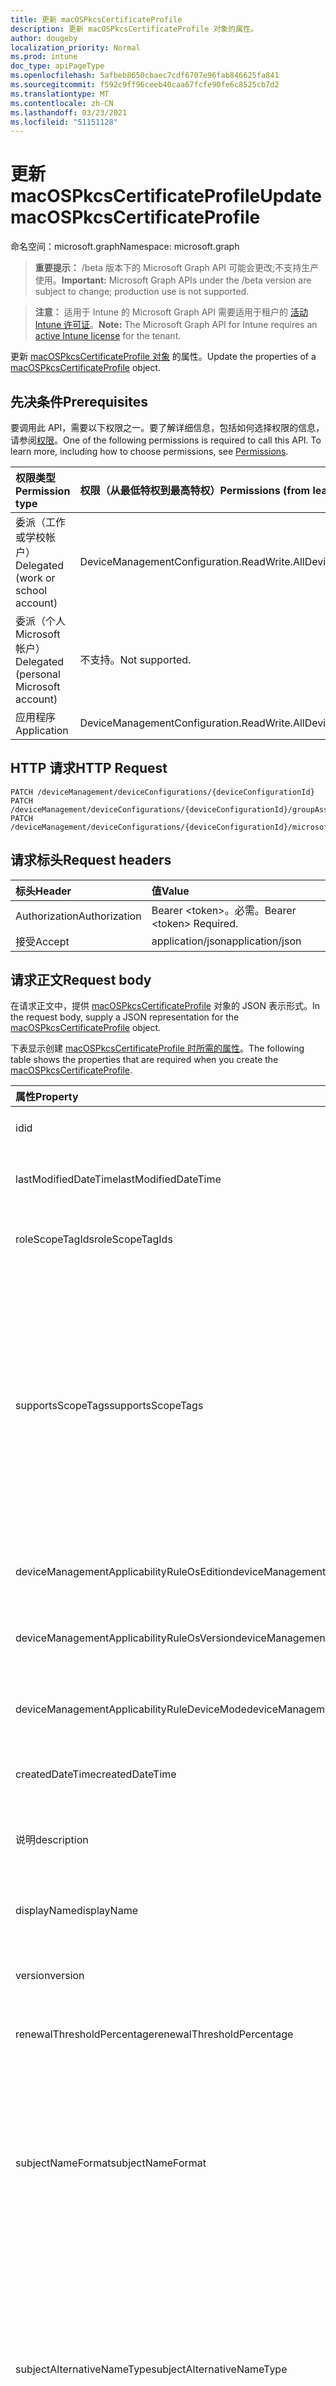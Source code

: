 ```yaml
---
title: 更新 macOSPkcsCertificateProfile
description: 更新 macOSPkcsCertificateProfile 对象的属性。
author: dougeby
localization_priority: Normal
ms.prod: intune
doc_type: apiPageType
ms.openlocfilehash: 5afbeb8650cbaec7cdf6707e96fab846625fa841
ms.sourcegitcommit: f592c9ff96ceeb40caa67fcfe90fe6c8525cb7d2
ms.translationtype: MT
ms.contentlocale: zh-CN
ms.lasthandoff: 03/23/2021
ms.locfileid: "51151128"
---
```

# <a name="update-macospkcscertificateprofile"></a><span data-ttu-id="a1c33-103">更新 macOSPkcsCertificateProfile</span><span class="sxs-lookup"><span data-stu-id="a1c33-103">Update macOSPkcsCertificateProfile</span></span>

<span data-ttu-id="a1c33-104">命名空间：microsoft.graph</span><span class="sxs-lookup"><span data-stu-id="a1c33-104">Namespace: microsoft.graph</span></span>

> <span data-ttu-id="a1c33-105">**重要提示：** /beta 版本下的 Microsoft Graph API 可能会更改;不支持生产使用。</span><span class="sxs-lookup"><span data-stu-id="a1c33-105">**Important:** Microsoft Graph APIs under the /beta version are subject to change; production use is not supported.</span></span>

> <span data-ttu-id="a1c33-106">**注意：** 适用于 Intune 的 Microsoft Graph API 需要适用于租户的 [活动 Intune 许可证](https://go.microsoft.com/fwlink/?linkid=839381)。</span><span class="sxs-lookup"><span data-stu-id="a1c33-106">**Note:** The Microsoft Graph API for Intune requires an [active Intune license](https://go.microsoft.com/fwlink/?linkid=839381) for the tenant.</span></span>

<span data-ttu-id="a1c33-107">更新 [macOSPkcsCertificateProfile 对象](../resources/intune-deviceconfig-macospkcscertificateprofile.md) 的属性。</span><span class="sxs-lookup"><span data-stu-id="a1c33-107">Update the properties of a [macOSPkcsCertificateProfile](../resources/intune-deviceconfig-macospkcscertificateprofile.md) object.</span></span>

## <a name="prerequisites"></a><span data-ttu-id="a1c33-108">先决条件</span><span class="sxs-lookup"><span data-stu-id="a1c33-108">Prerequisites</span></span>
<span data-ttu-id="a1c33-p101">要调用此 API，需要以下权限之一。要了解详细信息，包括如何选择权限的信息，请参阅[权限](/graph/permissions-reference)。</span><span class="sxs-lookup"><span data-stu-id="a1c33-p101">One of the following permissions is required to call this API. To learn more, including how to choose permissions, see [Permissions](/graph/permissions-reference).</span></span>

|<span data-ttu-id="a1c33-111">权限类型</span><span class="sxs-lookup"><span data-stu-id="a1c33-111">Permission type</span></span>|<span data-ttu-id="a1c33-112">权限（从最低特权到最高特权）</span><span class="sxs-lookup"><span data-stu-id="a1c33-112">Permissions (from least to most privileged)</span></span>|
|:---|:---|
|<span data-ttu-id="a1c33-113">委派（工作或学校帐户）</span><span class="sxs-lookup"><span data-stu-id="a1c33-113">Delegated (work or school account)</span></span>|<span data-ttu-id="a1c33-114">DeviceManagementConfiguration.ReadWrite.All</span><span class="sxs-lookup"><span data-stu-id="a1c33-114">DeviceManagementConfiguration.ReadWrite.All</span></span>|
|<span data-ttu-id="a1c33-115">委派（个人 Microsoft 帐户）</span><span class="sxs-lookup"><span data-stu-id="a1c33-115">Delegated (personal Microsoft account)</span></span>|<span data-ttu-id="a1c33-116">不支持。</span><span class="sxs-lookup"><span data-stu-id="a1c33-116">Not supported.</span></span>|
|<span data-ttu-id="a1c33-117">应用程序</span><span class="sxs-lookup"><span data-stu-id="a1c33-117">Application</span></span>|<span data-ttu-id="a1c33-118">DeviceManagementConfiguration.ReadWrite.All</span><span class="sxs-lookup"><span data-stu-id="a1c33-118">DeviceManagementConfiguration.ReadWrite.All</span></span>|

## <a name="http-request"></a><span data-ttu-id="a1c33-119">HTTP 请求</span><span class="sxs-lookup"><span data-stu-id="a1c33-119">HTTP Request</span></span>
<!-- {
  "blockType": "ignored"
}
-->
``` http
PATCH /deviceManagement/deviceConfigurations/{deviceConfigurationId}
PATCH /deviceManagement/deviceConfigurations/{deviceConfigurationId}/groupAssignments/{deviceConfigurationGroupAssignmentId}/deviceConfiguration
PATCH /deviceManagement/deviceConfigurations/{deviceConfigurationId}/microsoft.graph.windowsDomainJoinConfiguration/networkAccessConfigurations/{deviceConfigurationId}
```

## <a name="request-headers"></a><span data-ttu-id="a1c33-120">请求标头</span><span class="sxs-lookup"><span data-stu-id="a1c33-120">Request headers</span></span>
|<span data-ttu-id="a1c33-121">标头</span><span class="sxs-lookup"><span data-stu-id="a1c33-121">Header</span></span>|<span data-ttu-id="a1c33-122">值</span><span class="sxs-lookup"><span data-stu-id="a1c33-122">Value</span></span>|
|:---|:---|
|<span data-ttu-id="a1c33-123">Authorization</span><span class="sxs-lookup"><span data-stu-id="a1c33-123">Authorization</span></span>|<span data-ttu-id="a1c33-124">Bearer &lt;token&gt;。必需。</span><span class="sxs-lookup"><span data-stu-id="a1c33-124">Bearer &lt;token&gt; Required.</span></span>|
|<span data-ttu-id="a1c33-125">接受</span><span class="sxs-lookup"><span data-stu-id="a1c33-125">Accept</span></span>|<span data-ttu-id="a1c33-126">application/json</span><span class="sxs-lookup"><span data-stu-id="a1c33-126">application/json</span></span>|

## <a name="request-body"></a><span data-ttu-id="a1c33-127">请求正文</span><span class="sxs-lookup"><span data-stu-id="a1c33-127">Request body</span></span>
<span data-ttu-id="a1c33-128">在请求正文中，提供 [macOSPkcsCertificateProfile](../resources/intune-deviceconfig-macospkcscertificateprofile.md) 对象的 JSON 表示形式。</span><span class="sxs-lookup"><span data-stu-id="a1c33-128">In the request body, supply a JSON representation for the [macOSPkcsCertificateProfile](../resources/intune-deviceconfig-macospkcscertificateprofile.md) object.</span></span>

<span data-ttu-id="a1c33-129">下表显示创建 [macOSPkcsCertificateProfile 时所需的属性](../resources/intune-deviceconfig-macospkcscertificateprofile.md)。</span><span class="sxs-lookup"><span data-stu-id="a1c33-129">The following table shows the properties that are required when you create the [macOSPkcsCertificateProfile](../resources/intune-deviceconfig-macospkcscertificateprofile.md).</span></span>

|<span data-ttu-id="a1c33-130">属性</span><span class="sxs-lookup"><span data-stu-id="a1c33-130">Property</span></span>|<span data-ttu-id="a1c33-131">类型</span><span class="sxs-lookup"><span data-stu-id="a1c33-131">Type</span></span>|<span data-ttu-id="a1c33-132">说明</span><span class="sxs-lookup"><span data-stu-id="a1c33-132">Description</span></span>|
|:---|:---|:---|
|<span data-ttu-id="a1c33-133">id</span><span class="sxs-lookup"><span data-stu-id="a1c33-133">id</span></span>|<span data-ttu-id="a1c33-134">String</span><span class="sxs-lookup"><span data-stu-id="a1c33-134">String</span></span>|<span data-ttu-id="a1c33-135">实体的键。</span><span class="sxs-lookup"><span data-stu-id="a1c33-135">Key of the entity.</span></span> <span data-ttu-id="a1c33-136">继承自 [deviceConfiguration](../resources/intune-shared-deviceconfiguration.md)</span><span class="sxs-lookup"><span data-stu-id="a1c33-136">Inherited from [deviceConfiguration](../resources/intune-shared-deviceconfiguration.md)</span></span>|
|<span data-ttu-id="a1c33-137">lastModifiedDateTime</span><span class="sxs-lookup"><span data-stu-id="a1c33-137">lastModifiedDateTime</span></span>|<span data-ttu-id="a1c33-138">DateTimeOffset</span><span class="sxs-lookup"><span data-stu-id="a1c33-138">DateTimeOffset</span></span>|<span data-ttu-id="a1c33-139">上次修改对象的日期/时间。</span><span class="sxs-lookup"><span data-stu-id="a1c33-139">DateTime the object was last modified.</span></span> <span data-ttu-id="a1c33-140">继承自 [deviceConfiguration](../resources/intune-shared-deviceconfiguration.md)</span><span class="sxs-lookup"><span data-stu-id="a1c33-140">Inherited from [deviceConfiguration](../resources/intune-shared-deviceconfiguration.md)</span></span>|
|<span data-ttu-id="a1c33-141">roleScopeTagIds</span><span class="sxs-lookup"><span data-stu-id="a1c33-141">roleScopeTagIds</span></span>|<span data-ttu-id="a1c33-142">String collection</span><span class="sxs-lookup"><span data-stu-id="a1c33-142">String collection</span></span>|<span data-ttu-id="a1c33-143">此实体实例的范围标记列表。</span><span class="sxs-lookup"><span data-stu-id="a1c33-143">List of Scope Tags for this Entity instance.</span></span> <span data-ttu-id="a1c33-144">继承自 [deviceConfiguration](../resources/intune-shared-deviceconfiguration.md)</span><span class="sxs-lookup"><span data-stu-id="a1c33-144">Inherited from [deviceConfiguration](../resources/intune-shared-deviceconfiguration.md)</span></span>|
|<span data-ttu-id="a1c33-145">supportsScopeTags</span><span class="sxs-lookup"><span data-stu-id="a1c33-145">supportsScopeTags</span></span>|<span data-ttu-id="a1c33-146">Boolean</span><span class="sxs-lookup"><span data-stu-id="a1c33-146">Boolean</span></span>|<span data-ttu-id="a1c33-147">指示基础设备配置是否支持分配范围标记。</span><span class="sxs-lookup"><span data-stu-id="a1c33-147">Indicates whether or not the underlying Device Configuration supports the assignment of scope tags.</span></span> <span data-ttu-id="a1c33-148">当此值为 false 且实体对作用域用户不可见时，不允许分配给 ScopeTags 属性。</span><span class="sxs-lookup"><span data-stu-id="a1c33-148">Assigning to the ScopeTags property is not allowed when this value is false and entities will not be visible to scoped users.</span></span> <span data-ttu-id="a1c33-149">这适用于在 Silverlight 中创建的旧版策略，可通过在 Azure 门户中删除和重新创建策略来解决。</span><span class="sxs-lookup"><span data-stu-id="a1c33-149">This occurs for Legacy policies created in Silverlight and can be resolved by deleting and recreating the policy in the Azure Portal.</span></span> <span data-ttu-id="a1c33-150">此属性是只读的。</span><span class="sxs-lookup"><span data-stu-id="a1c33-150">This property is read-only.</span></span> <span data-ttu-id="a1c33-151">继承自 [deviceConfiguration](../resources/intune-shared-deviceconfiguration.md)</span><span class="sxs-lookup"><span data-stu-id="a1c33-151">Inherited from [deviceConfiguration](../resources/intune-shared-deviceconfiguration.md)</span></span>|
|<span data-ttu-id="a1c33-152">deviceManagementApplicabilityRuleOsEdition</span><span class="sxs-lookup"><span data-stu-id="a1c33-152">deviceManagementApplicabilityRuleOsEdition</span></span>|[<span data-ttu-id="a1c33-153">deviceManagementApplicabilityRuleOsEdition</span><span class="sxs-lookup"><span data-stu-id="a1c33-153">deviceManagementApplicabilityRuleOsEdition</span></span>](../resources/intune-deviceconfig-devicemanagementapplicabilityruleosedition.md)|<span data-ttu-id="a1c33-154">此策略的操作系统版本适用性。</span><span class="sxs-lookup"><span data-stu-id="a1c33-154">The OS edition applicability for this Policy.</span></span> <span data-ttu-id="a1c33-155">继承自 [deviceConfiguration](../resources/intune-shared-deviceconfiguration.md)</span><span class="sxs-lookup"><span data-stu-id="a1c33-155">Inherited from [deviceConfiguration](../resources/intune-shared-deviceconfiguration.md)</span></span>|
|<span data-ttu-id="a1c33-156">deviceManagementApplicabilityRuleOsVersion</span><span class="sxs-lookup"><span data-stu-id="a1c33-156">deviceManagementApplicabilityRuleOsVersion</span></span>|[<span data-ttu-id="a1c33-157">deviceManagementApplicabilityRuleOsVersion</span><span class="sxs-lookup"><span data-stu-id="a1c33-157">deviceManagementApplicabilityRuleOsVersion</span></span>](../resources/intune-deviceconfig-devicemanagementapplicabilityruleosversion.md)|<span data-ttu-id="a1c33-158">此策略的操作系统版本适用性规则。</span><span class="sxs-lookup"><span data-stu-id="a1c33-158">The OS version applicability rule for this Policy.</span></span> <span data-ttu-id="a1c33-159">继承自 [deviceConfiguration](../resources/intune-shared-deviceconfiguration.md)</span><span class="sxs-lookup"><span data-stu-id="a1c33-159">Inherited from [deviceConfiguration](../resources/intune-shared-deviceconfiguration.md)</span></span>|
|<span data-ttu-id="a1c33-160">deviceManagementApplicabilityRuleDeviceMode</span><span class="sxs-lookup"><span data-stu-id="a1c33-160">deviceManagementApplicabilityRuleDeviceMode</span></span>|[<span data-ttu-id="a1c33-161">deviceManagementApplicabilityRuleDeviceMode</span><span class="sxs-lookup"><span data-stu-id="a1c33-161">deviceManagementApplicabilityRuleDeviceMode</span></span>](../resources/intune-deviceconfig-devicemanagementapplicabilityruledevicemode.md)|<span data-ttu-id="a1c33-162">此策略的设备模式适用性规则。</span><span class="sxs-lookup"><span data-stu-id="a1c33-162">The device mode applicability rule for this Policy.</span></span> <span data-ttu-id="a1c33-163">继承自 [deviceConfiguration](../resources/intune-shared-deviceconfiguration.md)</span><span class="sxs-lookup"><span data-stu-id="a1c33-163">Inherited from [deviceConfiguration](../resources/intune-shared-deviceconfiguration.md)</span></span>|
|<span data-ttu-id="a1c33-164">createdDateTime</span><span class="sxs-lookup"><span data-stu-id="a1c33-164">createdDateTime</span></span>|<span data-ttu-id="a1c33-165">DateTimeOffset</span><span class="sxs-lookup"><span data-stu-id="a1c33-165">DateTimeOffset</span></span>|<span data-ttu-id="a1c33-166">创建对象的日期/时间。</span><span class="sxs-lookup"><span data-stu-id="a1c33-166">DateTime the object was created.</span></span> <span data-ttu-id="a1c33-167">继承自 [deviceConfiguration](../resources/intune-shared-deviceconfiguration.md)</span><span class="sxs-lookup"><span data-stu-id="a1c33-167">Inherited from [deviceConfiguration](../resources/intune-shared-deviceconfiguration.md)</span></span>|
|<span data-ttu-id="a1c33-168">说明</span><span class="sxs-lookup"><span data-stu-id="a1c33-168">description</span></span>|<span data-ttu-id="a1c33-169">String</span><span class="sxs-lookup"><span data-stu-id="a1c33-169">String</span></span>|<span data-ttu-id="a1c33-170">管理员提供的设备配置的说明。</span><span class="sxs-lookup"><span data-stu-id="a1c33-170">Admin provided description of the Device Configuration.</span></span> <span data-ttu-id="a1c33-171">继承自 [deviceConfiguration](../resources/intune-shared-deviceconfiguration.md)</span><span class="sxs-lookup"><span data-stu-id="a1c33-171">Inherited from [deviceConfiguration](../resources/intune-shared-deviceconfiguration.md)</span></span>|
|<span data-ttu-id="a1c33-172">displayName</span><span class="sxs-lookup"><span data-stu-id="a1c33-172">displayName</span></span>|<span data-ttu-id="a1c33-173">String</span><span class="sxs-lookup"><span data-stu-id="a1c33-173">String</span></span>|<span data-ttu-id="a1c33-174">管理员提供的设备配置的名称。</span><span class="sxs-lookup"><span data-stu-id="a1c33-174">Admin provided name of the device configuration.</span></span> <span data-ttu-id="a1c33-175">继承自 [deviceConfiguration](../resources/intune-shared-deviceconfiguration.md)</span><span class="sxs-lookup"><span data-stu-id="a1c33-175">Inherited from [deviceConfiguration](../resources/intune-shared-deviceconfiguration.md)</span></span>|
|<span data-ttu-id="a1c33-176">version</span><span class="sxs-lookup"><span data-stu-id="a1c33-176">version</span></span>|<span data-ttu-id="a1c33-177">Int32</span><span class="sxs-lookup"><span data-stu-id="a1c33-177">Int32</span></span>|<span data-ttu-id="a1c33-178">设备配置的版本。</span><span class="sxs-lookup"><span data-stu-id="a1c33-178">Version of the device configuration.</span></span> <span data-ttu-id="a1c33-179">继承自 [deviceConfiguration](../resources/intune-shared-deviceconfiguration.md)</span><span class="sxs-lookup"><span data-stu-id="a1c33-179">Inherited from [deviceConfiguration](../resources/intune-shared-deviceconfiguration.md)</span></span>|
|<span data-ttu-id="a1c33-180">renewalThresholdPercentage</span><span class="sxs-lookup"><span data-stu-id="a1c33-180">renewalThresholdPercentage</span></span>|<span data-ttu-id="a1c33-181">Int32</span><span class="sxs-lookup"><span data-stu-id="a1c33-181">Int32</span></span>|<span data-ttu-id="a1c33-182">证书续订阈值百分比。</span><span class="sxs-lookup"><span data-stu-id="a1c33-182">Certificate renewal threshold percentage.</span></span> <span data-ttu-id="a1c33-183">继承自 [macOSCertificateProfileBase](../resources/intune-deviceconfig-macoscertificateprofilebase.md)</span><span class="sxs-lookup"><span data-stu-id="a1c33-183">Inherited from [macOSCertificateProfileBase](../resources/intune-deviceconfig-macoscertificateprofilebase.md)</span></span>|
|<span data-ttu-id="a1c33-184">subjectNameFormat</span><span class="sxs-lookup"><span data-stu-id="a1c33-184">subjectNameFormat</span></span>|[<span data-ttu-id="a1c33-185">appleSubjectNameFormat</span><span class="sxs-lookup"><span data-stu-id="a1c33-185">appleSubjectNameFormat</span></span>](../resources/intune-deviceconfig-applesubjectnameformat.md)|<span data-ttu-id="a1c33-186">证书主题名称格式。</span><span class="sxs-lookup"><span data-stu-id="a1c33-186">Certificate Subject Name Format.</span></span> <span data-ttu-id="a1c33-187">继承自 [macOSCertificateProfileBase](../resources/intune-deviceconfig-macoscertificateprofilebase.md)。</span><span class="sxs-lookup"><span data-stu-id="a1c33-187">Inherited from [macOSCertificateProfileBase](../resources/intune-deviceconfig-macoscertificateprofilebase.md).</span></span> <span data-ttu-id="a1c33-188">可取值为：`commonName`、`commonNameAsEmail`、`custom`、`commonNameIncludingEmail`、`commonNameAsIMEI`、`commonNameAsSerialNumber`。</span><span class="sxs-lookup"><span data-stu-id="a1c33-188">Possible values are: `commonName`, `commonNameAsEmail`, `custom`, `commonNameIncludingEmail`, `commonNameAsIMEI`, `commonNameAsSerialNumber`.</span></span>|
|<span data-ttu-id="a1c33-189">subjectAlternativeNameType</span><span class="sxs-lookup"><span data-stu-id="a1c33-189">subjectAlternativeNameType</span></span>|[<span data-ttu-id="a1c33-190">subjectAlternativeNameType</span><span class="sxs-lookup"><span data-stu-id="a1c33-190">subjectAlternativeNameType</span></span>](../resources/intune-shared-subjectalternativenametype.md)|<span data-ttu-id="a1c33-191">证书主题备用名称类型。</span><span class="sxs-lookup"><span data-stu-id="a1c33-191">Certificate Subject Alternative Name Type.</span></span> <span data-ttu-id="a1c33-192">继承自 [macOSCertificateProfileBase](../resources/intune-deviceconfig-macoscertificateprofilebase.md)。</span><span class="sxs-lookup"><span data-stu-id="a1c33-192">Inherited from [macOSCertificateProfileBase](../resources/intune-deviceconfig-macoscertificateprofilebase.md).</span></span> <span data-ttu-id="a1c33-193">可取值为：`none`、`emailAddress`、`userPrincipalName`、`customAzureADAttribute`、`domainNameService`、`universalResourceIdentifier`。</span><span class="sxs-lookup"><span data-stu-id="a1c33-193">Possible values are: `none`, `emailAddress`, `userPrincipalName`, `customAzureADAttribute`, `domainNameService`, `universalResourceIdentifier`.</span></span>|
|<span data-ttu-id="a1c33-194">certificateValidityPeriodValue</span><span class="sxs-lookup"><span data-stu-id="a1c33-194">certificateValidityPeriodValue</span></span>|<span data-ttu-id="a1c33-195">Int32</span><span class="sxs-lookup"><span data-stu-id="a1c33-195">Int32</span></span>|<span data-ttu-id="a1c33-196">证书有效期的值。</span><span class="sxs-lookup"><span data-stu-id="a1c33-196">Value for the Certificate Validity Period.</span></span> <span data-ttu-id="a1c33-197">继承自 [macOSCertificateProfileBase](../resources/intune-deviceconfig-macoscertificateprofilebase.md)</span><span class="sxs-lookup"><span data-stu-id="a1c33-197">Inherited from [macOSCertificateProfileBase](../resources/intune-deviceconfig-macoscertificateprofilebase.md)</span></span>|
|<span data-ttu-id="a1c33-198">certificateValidityPeriodScale</span><span class="sxs-lookup"><span data-stu-id="a1c33-198">certificateValidityPeriodScale</span></span>|[<span data-ttu-id="a1c33-199">certificateValidityPeriodScale</span><span class="sxs-lookup"><span data-stu-id="a1c33-199">certificateValidityPeriodScale</span></span>](../resources/intune-shared-certificatevalidityperiodscale.md)|<span data-ttu-id="a1c33-200">证书有效期的缩放。</span><span class="sxs-lookup"><span data-stu-id="a1c33-200">Scale for the Certificate Validity Period.</span></span> <span data-ttu-id="a1c33-201">继承自 [macOSCertificateProfileBase](../resources/intune-deviceconfig-macoscertificateprofilebase.md)。</span><span class="sxs-lookup"><span data-stu-id="a1c33-201">Inherited from [macOSCertificateProfileBase](../resources/intune-deviceconfig-macoscertificateprofilebase.md).</span></span> <span data-ttu-id="a1c33-202">可取值为：`days`、`months`、`years`。</span><span class="sxs-lookup"><span data-stu-id="a1c33-202">Possible values are: `days`, `months`, `years`.</span></span>|
|<span data-ttu-id="a1c33-203">certificationAuthority</span><span class="sxs-lookup"><span data-stu-id="a1c33-203">certificationAuthority</span></span>|<span data-ttu-id="a1c33-204">String</span><span class="sxs-lookup"><span data-stu-id="a1c33-204">String</span></span>|<span data-ttu-id="a1c33-205">PKCS 证书颁发机构 FQDN。</span><span class="sxs-lookup"><span data-stu-id="a1c33-205">PKCS certification authority FQDN.</span></span>|
|<span data-ttu-id="a1c33-206">certificationAuthorityName</span><span class="sxs-lookup"><span data-stu-id="a1c33-206">certificationAuthorityName</span></span>|<span data-ttu-id="a1c33-207">String</span><span class="sxs-lookup"><span data-stu-id="a1c33-207">String</span></span>|<span data-ttu-id="a1c33-208">PKCS 证书颁发机构名称。</span><span class="sxs-lookup"><span data-stu-id="a1c33-208">PKCS certification authority Name.</span></span>|
|<span data-ttu-id="a1c33-209">certificateTemplateName</span><span class="sxs-lookup"><span data-stu-id="a1c33-209">certificateTemplateName</span></span>|<span data-ttu-id="a1c33-210">String</span><span class="sxs-lookup"><span data-stu-id="a1c33-210">String</span></span>|<span data-ttu-id="a1c33-211">PKCS 证书模板名称。</span><span class="sxs-lookup"><span data-stu-id="a1c33-211">PKCS certificate template name.</span></span>|
|<span data-ttu-id="a1c33-212">subjectAlternativeNameFormatString</span><span class="sxs-lookup"><span data-stu-id="a1c33-212">subjectAlternativeNameFormatString</span></span>|<span data-ttu-id="a1c33-213">String</span><span class="sxs-lookup"><span data-stu-id="a1c33-213">String</span></span>|<span data-ttu-id="a1c33-214">定义主题备用名称的格式字符串。</span><span class="sxs-lookup"><span data-stu-id="a1c33-214">Format string that defines the subject alternative name.</span></span>|
|<span data-ttu-id="a1c33-215">subjectNameFormatString</span><span class="sxs-lookup"><span data-stu-id="a1c33-215">subjectNameFormatString</span></span>|<span data-ttu-id="a1c33-216">String</span><span class="sxs-lookup"><span data-stu-id="a1c33-216">String</span></span>|<span data-ttu-id="a1c33-217">定义主题名称的格式字符串。</span><span class="sxs-lookup"><span data-stu-id="a1c33-217">Format string that defines the subject name.</span></span> <span data-ttu-id="a1c33-218">示例：CN={{EmailAddress}}，E={{EmailAddress}，OU=Enterprise Users，O=Contoso Corporation，L=Redmond，ST=WA，C=US</span><span class="sxs-lookup"><span data-stu-id="a1c33-218">Example: CN={{EmailAddress}},E={{EmailAddress}},OU=Enterprise Users,O=Contoso Corporation,L=Redmond,ST=WA,C=US</span></span>|
|<span data-ttu-id="a1c33-219">certificateStore</span><span class="sxs-lookup"><span data-stu-id="a1c33-219">certificateStore</span></span>|[<span data-ttu-id="a1c33-220">certificateStore</span><span class="sxs-lookup"><span data-stu-id="a1c33-220">certificateStore</span></span>](../resources/intune-shared-certificatestore.md)|<span data-ttu-id="a1c33-221">目标存储证书。</span><span class="sxs-lookup"><span data-stu-id="a1c33-221">Target store certificate.</span></span> <span data-ttu-id="a1c33-222">可取值为：`user`、`machine`。</span><span class="sxs-lookup"><span data-stu-id="a1c33-222">Possible values are: `user`, `machine`.</span></span>|
|<span data-ttu-id="a1c33-223">customSubjectAlternativeNames</span><span class="sxs-lookup"><span data-stu-id="a1c33-223">customSubjectAlternativeNames</span></span>|<span data-ttu-id="a1c33-224">[customSubjectAlternativeName](../resources/intune-deviceconfig-customsubjectalternativename.md) 集合</span><span class="sxs-lookup"><span data-stu-id="a1c33-224">[customSubjectAlternativeName](../resources/intune-deviceconfig-customsubjectalternativename.md) collection</span></span>|<span data-ttu-id="a1c33-225">自定义主题备用名称设置。</span><span class="sxs-lookup"><span data-stu-id="a1c33-225">Custom Subject Alternative Name Settings.</span></span> <span data-ttu-id="a1c33-226">该集合最多可包含 500 个元素。</span><span class="sxs-lookup"><span data-stu-id="a1c33-226">This collection can contain a maximum of 500 elements.</span></span>|
|<span data-ttu-id="a1c33-227">allowAllAppsAccess</span><span class="sxs-lookup"><span data-stu-id="a1c33-227">allowAllAppsAccess</span></span>|<span data-ttu-id="a1c33-228">Boolean</span><span class="sxs-lookup"><span data-stu-id="a1c33-228">Boolean</span></span>|<span data-ttu-id="a1c33-229">AllowAllAppsAccess 设置</span><span class="sxs-lookup"><span data-stu-id="a1c33-229">AllowAllAppsAccess setting</span></span>|



## <a name="response"></a><span data-ttu-id="a1c33-230">响应</span><span class="sxs-lookup"><span data-stu-id="a1c33-230">Response</span></span>
<span data-ttu-id="a1c33-231">如果成功，此方法在响应正文中返回 响应代码和更新的 `200 OK` [macOSPkcsCertificateProfile](../resources/intune-deviceconfig-macospkcscertificateprofile.md) 对象。</span><span class="sxs-lookup"><span data-stu-id="a1c33-231">If successful, this method returns a `200 OK` response code and an updated [macOSPkcsCertificateProfile](../resources/intune-deviceconfig-macospkcscertificateprofile.md) object in the response body.</span></span>

## <a name="example"></a><span data-ttu-id="a1c33-232">示例</span><span class="sxs-lookup"><span data-stu-id="a1c33-232">Example</span></span>

### <a name="request"></a><span data-ttu-id="a1c33-233">请求</span><span class="sxs-lookup"><span data-stu-id="a1c33-233">Request</span></span>
<span data-ttu-id="a1c33-234">下面是一个请求示例。</span><span class="sxs-lookup"><span data-stu-id="a1c33-234">Here is an example of the request.</span></span>
``` http
PATCH https://graph.microsoft.com/beta/deviceManagement/deviceConfigurations/{deviceConfigurationId}
Content-type: application/json
Content-length: 1857

{
  "@odata.type": "#microsoft.graph.macOSPkcsCertificateProfile",
  "roleScopeTagIds": [
    "Role Scope Tag Ids value"
  ],
  "supportsScopeTags": true,
  "deviceManagementApplicabilityRuleOsEdition": {
    "@odata.type": "microsoft.graph.deviceManagementApplicabilityRuleOsEdition",
    "osEditionTypes": [
      "windows10EnterpriseN"
    ],
    "name": "Name value",
    "ruleType": "exclude"
  },
  "deviceManagementApplicabilityRuleOsVersion": {
    "@odata.type": "microsoft.graph.deviceManagementApplicabilityRuleOsVersion",
    "minOSVersion": "Min OSVersion value",
    "maxOSVersion": "Max OSVersion value",
    "name": "Name value",
    "ruleType": "exclude"
  },
  "deviceManagementApplicabilityRuleDeviceMode": {
    "@odata.type": "microsoft.graph.deviceManagementApplicabilityRuleDeviceMode",
    "deviceMode": "sModeConfiguration",
    "name": "Name value",
    "ruleType": "exclude"
  },
  "description": "Description value",
  "displayName": "Display Name value",
  "version": 7,
  "renewalThresholdPercentage": 10,
  "subjectNameFormat": "commonNameAsEmail",
  "subjectAlternativeNameType": "emailAddress",
  "certificateValidityPeriodValue": 14,
  "certificateValidityPeriodScale": "months",
  "certificationAuthority": "Certification Authority value",
  "certificationAuthorityName": "Certification Authority Name value",
  "certificateTemplateName": "Certificate Template Name value",
  "subjectAlternativeNameFormatString": "Subject Alternative Name Format String value",
  "subjectNameFormatString": "Subject Name Format String value",
  "certificateStore": "machine",
  "customSubjectAlternativeNames": [
    {
      "@odata.type": "microsoft.graph.customSubjectAlternativeName",
      "sanType": "emailAddress",
      "name": "Name value"
    }
  ],
  "allowAllAppsAccess": true
}
```

### <a name="response"></a><span data-ttu-id="a1c33-235">响应</span><span class="sxs-lookup"><span data-stu-id="a1c33-235">Response</span></span>
<span data-ttu-id="a1c33-p121">下面是一个响应示例。注意：为了简单起见，可能会将此处所示的响应对象截断。将从实际调用中返回所有属性。</span><span class="sxs-lookup"><span data-stu-id="a1c33-p121">Here is an example of the response. Note: The response object shown here may be truncated for brevity. All of the properties will be returned from an actual call.</span></span>
``` http
HTTP/1.1 200 OK
Content-Type: application/json
Content-Length: 2029

{
  "@odata.type": "#microsoft.graph.macOSPkcsCertificateProfile",
  "id": "4b489237-9237-4b48-3792-484b3792484b",
  "lastModifiedDateTime": "2017-01-01T00:00:35.1329464-08:00",
  "roleScopeTagIds": [
    "Role Scope Tag Ids value"
  ],
  "supportsScopeTags": true,
  "deviceManagementApplicabilityRuleOsEdition": {
    "@odata.type": "microsoft.graph.deviceManagementApplicabilityRuleOsEdition",
    "osEditionTypes": [
      "windows10EnterpriseN"
    ],
    "name": "Name value",
    "ruleType": "exclude"
  },
  "deviceManagementApplicabilityRuleOsVersion": {
    "@odata.type": "microsoft.graph.deviceManagementApplicabilityRuleOsVersion",
    "minOSVersion": "Min OSVersion value",
    "maxOSVersion": "Max OSVersion value",
    "name": "Name value",
    "ruleType": "exclude"
  },
  "deviceManagementApplicabilityRuleDeviceMode": {
    "@odata.type": "microsoft.graph.deviceManagementApplicabilityRuleDeviceMode",
    "deviceMode": "sModeConfiguration",
    "name": "Name value",
    "ruleType": "exclude"
  },
  "createdDateTime": "2017-01-01T00:02:43.5775965-08:00",
  "description": "Description value",
  "displayName": "Display Name value",
  "version": 7,
  "renewalThresholdPercentage": 10,
  "subjectNameFormat": "commonNameAsEmail",
  "subjectAlternativeNameType": "emailAddress",
  "certificateValidityPeriodValue": 14,
  "certificateValidityPeriodScale": "months",
  "certificationAuthority": "Certification Authority value",
  "certificationAuthorityName": "Certification Authority Name value",
  "certificateTemplateName": "Certificate Template Name value",
  "subjectAlternativeNameFormatString": "Subject Alternative Name Format String value",
  "subjectNameFormatString": "Subject Name Format String value",
  "certificateStore": "machine",
  "customSubjectAlternativeNames": [
    {
      "@odata.type": "microsoft.graph.customSubjectAlternativeName",
      "sanType": "emailAddress",
      "name": "Name value"
    }
  ],
  "allowAllAppsAccess": true
}
```




